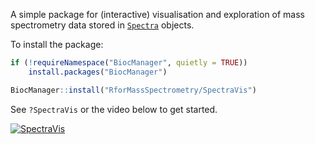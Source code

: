 A simple package for (interactive) visualisation and exploration of
mass spectrometry data stored in
[`Spectra`](https://rformassspectrometry.github.io/Spectra/) objects.

To install the package:

```r
if (!requireNamespace("BiocManager", quietly = TRUE))
    install.packages("BiocManager")

BiocManager::install("RforMassSpectrometry/SpectraVis")
```

See `?SpectraVis` or the video below to get started.


[![SpectraVis](http://img.youtube.com/vi/MHnP44glwUE/0.jpg)](http://www.youtube.com/watch?v=MHnP44glwUE "SpectraVis: Visualising and Exploring Spectra Data")
